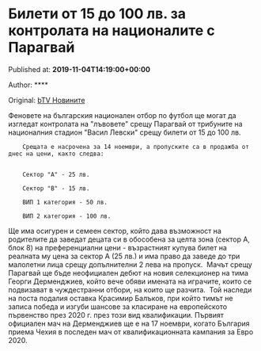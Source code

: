 
# Билети от 15 до 100 лв. за контролата на националите с Парагвай

Published at: **2019-11-04T14:19:00+00:00**

Author: ****

Original: [bTV Новините](https://btvnovinite.bg/sport/bileti-ot-15-do-100-lv-za-kontrolata-na-nacionalite-s-paragvaj.html)

Феновете на българския национален отбор по футбол ще могат да изгледат контролата на "лъвовете" срещу Парагвай от трибуните на националния стадион "Васил Левски" срещу билети от 15 до 100 лв.

        Срещата е насрочена за 14 ноември, а пропуските са в продажба от днес на цени, както следва:
      

        Сектор "А" - 25 лв.
        
        Сектор "В" - 15 лв.
        
        ВИП 1 категория - 50 лв.
        
        ВИП 2 категория - 100 лв.
      
Ще има осигурен и семеен сектор, който дава възможност на родителите да заведат децата си в обособена за целта зона (сектор А, блок 8) на преференциални цени - възрастният купува билет на реалната му цена за сектор А (25 лв.) и има право да заведе до три малолетни лица срещу допълнителни 2 лева на пропуск. 
Мачът срещу Парагвай ще бъде неофициален дебют на новия селекционер на тима Георги Дерменджиев, който вече обяви имената на играчите, които се подвизават в чуждестранни отбори, на които ще разчита. 
Той наследи на поста подалия оставка Красимир Балъков, при който тимът не записа победа и изгуби шансове за класиране на европейското първенство през 2020 г. през този вид квалификации.
Първият официален мач на Дерменджиев ще е на 17 ноември, когато България приема Чехия в последен мач от квалификационната кампания за Евро 2020.
